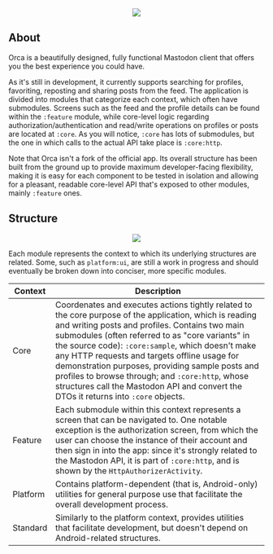 <div align="center">
    <img src="https://github.com/jeanbarrossilva/Orca/assets/38408390/8f4a58e6-f67e-42af-95c4-b48c7f0ce341" />
</div>

## About

Orca is a beautifully designed, fully functional Mastodon client that offers you the best
experience you could have.

As it's still in development, it currently supports searching for profiles, favoriting, reposting and sharing posts from the feed. The application is divided into modules that categorize each context, which often have submodules. Screens such as the feed and the profile details can be found within the `:feature` module, while core-level logic regarding authorization/authentication and read/write operations on profiles or posts are located at `:core`. As you will notice, `:core` has lots of submodules, but the one in which calls to the actual API take place is `:core:http`.

Note that Orca isn't a fork of the official app. Its overall structure has been built from the ground up to provide maximum developer-facing flexibility, making it is easy for each component to be tested in isolation and allowing for a pleasant, readable core-level API that's exposed to other modules, mainly `:feature` ones.

## Structure

<div align="center">
    <img src="https://github.com/jeanbarrossilva/Orca/assets/38408390/993ea8ad-de96-4655-ae21-78caabdd2060" />
</div>

Each module represents the context to which its underlying structures are related. Some, such as `platform:ui`, are still a work in progress and should eventually be broken down into conciser, more specific modules.

| Context | Description
----------|------------
Core      | Coordenates and executes actions tightly related to the core purpose of the application, which is reading and writing posts and profiles. Contains two main submodules (often referred to as "core variants" in the source code): `:core:sample`, which doesn't make any HTTP requests and targets offline usage for demonstration purposes, providing sample posts and profiles to browse through; and `:core:http`, whose structures call the Mastodon API and convert the DTOs it returns into `:core` objects.
Feature   | Each submodule within this context represents a screen that can be navigated to. One notable exception is the authorization screen, from which the user can choose the instance of their account and then sign in into the app: since it's strongly related to the Mastodon API, it is part of `:core:http`, and is shown by the `HttpAuthorizerActivity`.
Platform  | Contains platform-dependent (that is, Android-only) utilities for general purpose use that facilitate the overall development process.
Standard  | Similarly to the platform context, provides utilities that facilitate development, but doesn't depend on Android-related structures.